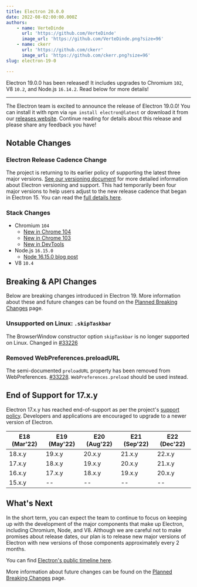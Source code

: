 ```yaml
---
title: Electron 20.0.0
date: 2022-08-02:00:00.000Z
authors:
    - name: VerteDinde
      url: 'https://github.com/VerteDinde'
      image_url: 'https://github.com/VerteDinde.png?size=96'
    - name: ckerr
      url: 'https://github.com/ckerr'
      image_url: 'https://github.com/ckerr.png?size=96'
slug: electron-19-0

---
```


Electron 19.0.0 has been released! It includes upgrades to Chromium `102`, V8 `10.2`, and Node.js `16.14.2`. Read below for more details!

---

The Electron team is excited to announce the release of Electron 19.0.0! You can install it with npm via `npm install electron@latest` or download it from our [releases website](https://www.electronjs.org/releases/stable). Continue reading for details about this release and please share any feedback you have!

## Notable Changes

### Electron Release Cadence Change

The project is returning to its earlier policy of supporting the latest three major versions. [See our versioning document](https://www.electronjs.org/docs/latest/tutorial/electron-versioning) for more detailed information about Electron versioning and support. This had temporarily been four major versions to help users adjust to the new release cadence that began in Electron 15. You can read the [full details here](https://www.electronjs.org/blog/8-week-cadence). 

### Stack Changes

* Chromium `104`
    * [New in Chrome 104](https://developer.chrome.com/blog/new-in-chrome-104/)
    * [New in Chrome 103](https://developer.chrome.com/blog/new-in-chrome-103/)
    * [New in DevTools](https://developer.chrome.com/blog/new-in-devtools-104/)
* Node.js `16.15.0`
    * [Node 16.15.0 blog post](https://nodejs.org/en/blog/release/v16.15.0/)
* V8 `10.4`

## Breaking & API Changes

Below are breaking changes introduced in Electron 19. More information about these and future changes can be found on the [Planned Breaking Changes](https://www.electronjs.org/docs/latest/breaking-changes) page.

### Unsupported on Linux: `.skipTaskbar`

The BrowserWindow constructor option `skipTaskbar` is no longer supported on Linux. Changed in [#33226](https://github.com/electron/electron/pull/33226)

### Removed WebPreferences.preloadURL

The semi-documented `preloadURL` property has been removed from WebPreferences. [#33228](https://github.com/electron/electron/pull/33228). `WebPreferences.preload` should be used instead.

## End of Support for 17.x.y

Electron 17.x.y has reached end-of-support as per the project's [support policy](https://www.electronjs.org/docs/latest/tutorial/electron-timelines#version-support-policy). Developers and applications are encouraged to upgrade to a newer version of Electron.

| E18 (Mar'22) | E19 (May'22) | E20 (Aug'22) | E21 (Sep'22) | E22 (Dec'22) |
| ------------ | ------------ | ------------ | ------------ | ------------ |
| 18.x.y       | 19.x.y       | 20.x.y       | 21.x.y       | 22.x.y       |
| 17.x.y       | 18.x.y       | 19.x.y       | 20.x.y       | 21.x.y       |
| 16.x.y       | 17.x.y       | 18.x.y       | 19.x.y       | 20.x.y       |
| 15.x.y       | --           | --           | --           | --           |

## What's Next

In the short term, you can expect the team to continue to focus on keeping up with the development of the major components that make up Electron, including Chromium, Node, and V8. Although we are careful not to make promises about release dates, our plan is to release new major versions of Electron with new versions of those components approximately every 2 months.

You can find [Electron's public timeline here](https://www.electronjs.org/docs/latest/tutorial/electron-timelines).

More information about future changes can be found on the [Planned Breaking Changes](https://github.com/electron/electron/blob/main/docs/breaking-changes.md) page.
